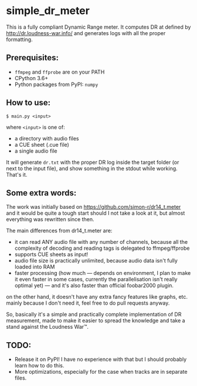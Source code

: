 # simple_dr_meter
This is a fully compliant Dynamic Range meter. It computes DR at defined by http://dr.loudness-war.info/ and generates logs with all the proper formatting.

## Prerequisites:

* `ffmpeg` and `ffprobe` are on your PATH
* CPython 3.6+
* Python packages from PyPI: `numpy`

## How to use:

	$ main.py <input>

where `<input>` is one of:
* a directory with audio files
* a CUE sheet (.cue file)
* a single audio file

It will generate `dr.txt` with the proper DR log inside the target folder (or next to the input file), and show something in the stdout while working. That's it.

## Some extra words:

The work was initially based on https://github.com/simon-r/dr14_t.meter and it would be quite a tough start should I not take a look at it, but almost everything was rewritten since then.

The main differences from dr14_t.meter are:

* it can read ANY audio file with any number of channels, because all the complexity of decoding and reading tags is delegated to ffmpeg/ffprobe
* supports CUE sheets as input!
* audio file size is practically unlimited, because audio data isn't fully loaded into RAM
* faster processing (how much — depends on environment, I plan to make it even faster in some cases, currently the parallelisation isn't really optimal yet) — and it's also faster than official foobar2000 plugin.

on the other hand, it doesn't have any extra fancy features like graphs, etc. mainly because I don't need it, feel free to do pull requests anyway.

So, basically it's a simple and practically complete implementation of DR measurement, made to make it easier to spread the knowledge and take a stand against the Loudness War™.

## TODO:

* Release it on PyPI! I have no experience with that but I should probably learn how to do this.
* More optimizations, especially for the case when tracks are in separate files.